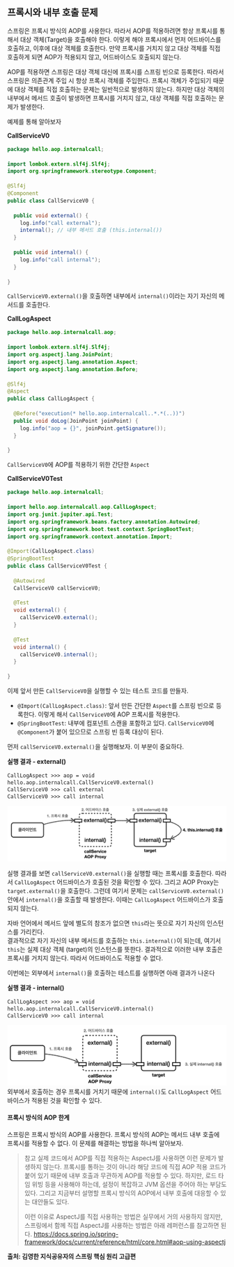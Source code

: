 
## 프록시와 내부 호출 문제
스프링은 프록시 방식의 AOP를 사용한다.
따라서 AOP를 적용하려면 항상 프록시를 통해서 대상 객체(Target)을 호출해야 한다.
이렇게 해야 프록시에서 먼저 어드바이스를 호출하고, 이후에 대상 객체를 호출한다.
만약 프록시를 거치지 않고 대상 객체를 직접 호출하게 되면 AOP가 적용되지 않고, 어드바이스도 호출되지 않는다.

AOP를 적용하면 스프링은 대상 객체 대신에 프록시를 스프링 빈으로 등록한다. 따라서 스프링은 의존관계 주입 시 항상 프록시 객체를 주입한다.
프록시 객체가 주입되기 때문에 대상 객체를 직접 호출하는 문제는 일반적으로 발생하지 않는다. 하지만 대상 객체의 내부에서 메서드 호출이 발생하면 프록시를 거치지 않고, 대상 객체를 직접 호출하는 문제가 발생한다.

예제를 통해 알아보자

__CallServiceV0__
```java
package hello.aop.internalcall;  
  
import lombok.extern.slf4j.Slf4j;  
import org.springframework.stereotype.Component;  
  
@Slf4j  
@Component  
public class CallServiceV0 {  
  
  public void external() {  
    log.info("call external");  
    internal(); // 내부 메서드 호출 (this.internal())  
  }  
  
  public void internal() {  
    log.info("call internal");  
  }  
  
}
```
`CallServiceV0.external()`을 호출하면 내부에서 `internal()`이라는 자기 자신의 메서드를 호출한다.

__CallLogAspect__
```java
package hello.aop.internalcall.aop;  
  
import lombok.extern.slf4j.Slf4j;  
import org.aspectj.lang.JoinPoint;  
import org.aspectj.lang.annotation.Aspect;  
import org.aspectj.lang.annotation.Before;  
  
@Slf4j  
@Aspect  
public class CallLogAspect {  
    
  @Before("execution(* hello.aop.internalcall..*.*(..))")  
  public void doLog(JoinPoint joinPoint) {  
    log.info("aop = {}", joinPoint.getSignature());  
  }  
  
}
```
`CallServiceV0`에 AOP를 적용하기 위한 간단한 `Aspect`

__CallServiceV0Test__
```java
package hello.aop.internalcall;  
  
import hello.aop.internalcall.aop.CallLogAspect;  
import org.junit.jupiter.api.Test;  
import org.springframework.beans.factory.annotation.Autowired;  
import org.springframework.boot.test.context.SpringBootTest;  
import org.springframework.context.annotation.Import;  
  
@Import(CallLogAspect.class)  
@SpringBootTest  
public class CallServiceV0Test {  
    
  @Autowired  
  CallServiceV0 callServiceV0;  
    
  @Test  
  void external() {  
    callServiceV0.external();  
  }  
    
  @Test  
  void internal() {  
    callServiceV0.internal();  
  }  
  
}
```
이제 앞서 만든 `CallServiceV0`을 실행할 수 있는 테스트 코드를 만들자.  
- `@Import(CallLogAspect.class)`: 앞서 만든 간단한 `Aspect`를 스프링 빈으로 등록한다. 이렇게 해서 `CallServiceV0`에 AOP 프록시를 적용한다.  
- `@SpringBootTest`: 내부에 컴포넌트 스캔을 포함하고 있다. `CallServiceV0`에 `@Component`가 붙어 있으므로 스프링 빈 등록 대상이 된다.

먼저 `callServiceV0.external()`을 실행해보자. 이 부분이 중요하다.

__실행 결과 - external()__
```
CallLogAspect >>> aop = void hello.aop.internalcall.CallServiceV0.external()
CallServiceV0 >>> call external
CallServiceV0 >>> call internal
```

![](./images/Pasted_image_20250629202522.png)

실행 결과를 보면 `callServiceV0.external()`을 실행할 때는 프록시를 호출한다. 따라서 `CallLogAspect` 어드바이스가 호출된 것을 확인할 수 있다.
그리고 AOP Proxy는 `target.external()`을 호출한다.
그런데 여기서 문제는 `callServiceV0.external()`안에서 `internal()`을 호출할 때 발생한다. 이때는 `CallLogAspect` 어드바이스가 호출되지 않는다.

자바 언어에서 메서드 앞에 별도의 참조가 없으면 `this`라는 뜻으로 자기 자신의 인스턴스를 가리킨다.  
결과적으로 자기 자신의 내부 메서드를 호출하는 `this.internal()`이 되는데, 여기서 `this`는 실제 대상 객체 (target)의 인스턴스를 뜻한다.
결과적으로 이러한 내부 호출은 프록시를 거치지 않는다. 따라서 어드바이스도 적용할 수 없다.

이번에는 외부에서 `internal()`을 호출하는 테스트를 실행하면 아래 결과가 나온다

__실행 결과 - internal()__
```
CallLogAspect >>> aop = void hello.aop.internalcall.CallServiceV0.internal()
CallServiceV0 >>> call internal
```

![](./images/Pasted_image_20250629202904.png)외부에서 호출하는 경우 프록시를 거치기 때문에 `internal()`도 `CallLogAspect` 어드바이스가 적용된 것을 확인할 수 있다.

#### 프록시 방식의 AOP 한계
스프링은 프록시 방식의 AOP를 사용한다. 프록시 방식의 AOP는 메서드 내부 호출에 프록시를 적용할 수 없다. 이 문제를 해결하는 방법을 하나씩 알아보자.

> 참고
> 실제 코드에서 AOP를 직접 적용하는 AspectJ를 사용하면 이런 문제가 발생하지 않는다. 프록시를 통하는 것이 아니라 해당 코드에 직접 AOP 적용 코드가 붙어 있기 때문에 내부 호출과 무관하게 AOP를 적용할 수 있다.
> 하지만, 로드 타임 위빙 등을 사용해야 하는데, 설정이 복잡하고 JVM 옵션을 주어야 하는 부담도 있다. 그리고 지금부터 설명할 프록시 방식의 AOP에서 내부 호출에 대응할 수 있는 대안들도 있다.
> 
> 이런 이유로 AspectJ를 직접 사용하는 방법은 실무에서 거의 사용하지 않지만, 스프링에서 함께 직접 AspectJ를 사용하는 방법은 아래 레퍼런스를 참고하면 된다.
> https://docs.spring.io/spring-framework/docs/current/reference/html/core.html#aop-using-aspectj


__출처: 김영한 지식공유자의 스프링 핵심 원리 고급편__